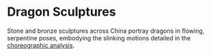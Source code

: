 # Dragon Sculptures

Stone and bronze sculptures across China portray dragons in flowing, serpentine poses, embodying the slinking motions detailed in the [choreographic analysis](../../../Dragon%20Mechanics/Choreography/GPT-Dance-Professor.md).
